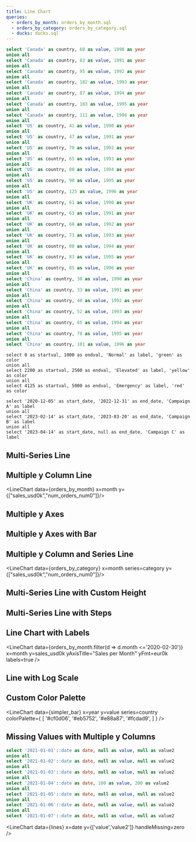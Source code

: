 ```yaml
---
title: Line Chart
queries:
  - orders_by_month: orders_by_month.sql
  - orders_by_category: orders_by_category.sql
  - ducks: ducks.sql
---
```


<LineChart 
    data={ducks}
    x=beak_width
    y=beak_depth 
    yAxisTitle="Beak depth vs beak width"
    yFmt=cm
    xFmt='cm'
/>


```sql simpler_bar
select 'Canada' as country, 60 as value, 1990 as year
union all
select 'Canada' as country, 83 as value, 1991 as year
union all
select 'Canada' as country, 95 as value, 1992 as year
union all
select 'Canada' as country, 182 as value, 1993 as year
union all
select 'Canada' as country, 87 as value, 1994 as year
union all
select 'Canada' as country, 103 as value, 1995 as year
union all
select 'Canada' as country, 111 as value, 1996 as year
union all
select 'US' as country, 41 as value, 1990 as year
union all
select 'US' as country, 47 as value, 1991 as year
union all
select 'US' as country, 70 as value, 1992 as year
union all
select 'US' as country, 65 as value, 1993 as year
union all
select 'US' as country, 80 as value, 1994 as year
union all
select 'US' as country, 90 as value, 1995 as year
union all
select 'US' as country, 125 as value, 1996 as year
union all
select 'UK' as country, 61 as value, 1990 as year
union all
select 'UK' as country, 63 as value, 1991 as year
union all
select 'UK' as country, 68 as value, 1992 as year
union all
select 'UK' as country, 73 as value, 1993 as year
union all
select 'UK' as country, 80 as value, 1994 as year
union all
select 'UK' as country, 83 as value, 1995 as year
union all
select 'UK' as country, 85 as value, 1996 as year
union all
select 'China' as country, 30 as value, 1990 as year
union all
select 'China' as country, 33 as value, 1991 as year
union all
select 'China' as country, 40 as value, 1992 as year
union all
select 'China' as country, 52 as value, 1993 as year
union all
select 'China' as country, 65 as value, 1994 as year
union all
select 'China' as country, 78 as value, 1995 as year
union all
select 'China' as country, 101 as value, 1996 as year
```

```annotate2
select 0 as startval, 1000 as endval, 'Normal' as label, 'green' as color
union all
select 2200 as startval, 2500 as endval, 'Elevated' as label, 'yellow' as color
union all
select 4125 as startval, 5000 as endval, 'Emergency' as label, 'red' as color
```

```annotate
select '2020-12-05' as start_date, '2022-12-31' as end_date, 'Campaign A' as label
union all
select '2023-02-14' as start_date, '2023-03-20' as end_date, 'Campaign B' as label
union all
select '2023-04-14' as start_date, null as end_date, 'Campaign C' as label
```

<LineChart 
    data={orders_by_month}
    x=month
    y=sales_usd0k 
    yAxisTitle="Sales per Month"
    yFmt=eur
    xFmt='mmm d'
/>

## Multi-Series Line

<LineChart data={simpler_bar} x=year y=value series=country/>

## Multiple y Column Line

<LineChart data={orders_by_month} x=month y={["sales_usd0k","num_orders_num0"]}/>

## Multiple y Axes

<LineChart data={orders_by_month} x=month y=sales_usd0k y2=num_orders_num0 labels=true/>

## Multiple y Axes with Bar

<LineChart data={orders_by_month} x=month y=sales_usd0k y2=num_orders_num0 y2SeriesType=bar/>

## Multiple y Column and Series Line

<LineChart data={orders_by_category} x=month series=category y={["sales_usd0k","num_orders_num0"]}/>

## Multi-Series Line with Custom Height

<LineChart data={simpler_bar} x=year y=value series=country chartAreaHeight=380/>

## Multi-Series Line with Steps

<LineChart data={simpler_bar} x=year y=value series=country step=true/>

## Line Chart with Labels

<LineChart 
    data={orders_by_month.filter(d => d.month <='2020-02-30')} 
    x=month
    y=sales_usd0k 
    yAxisTitle="Sales per Month"
    yFmt=eur0k
    labels=true
/>

## Line with Log Scale

<LineChart data={simpler_bar} x=year y=value series=country yLog=true/>

## Custom Color Palette

<LineChart 
  data={simpler_bar} 
  x=year 
  y=value 
  series=country
  colorPalette={
        [
        '#cf0d06',
        '#eb5752',
        '#e88a87',
        '#fcdad9',
        ]
    }
/>

## Missing Values with Multiple y Columns

```sql lines
select '2021-01-01'::date as date, null as value, null as value2
union all
select '2021-01-02'::date as date, null as value, null as value2
union all
select '2021-01-03'::date as date, null as value, null as value2
union all
select '2021-01-04'::date as date, 100 as value, 200 as value2
union all
select '2021-01-05'::date as date, null as value, null as value2
union all
select '2021-01-06'::date as date, null as value, null as value2
union all
select '2021-01-07'::date as date, null as value, null as value2
```

<LineChart
  data={lines}
  x=date
  y={['value','value2']}
  handleMissing=zero
/>